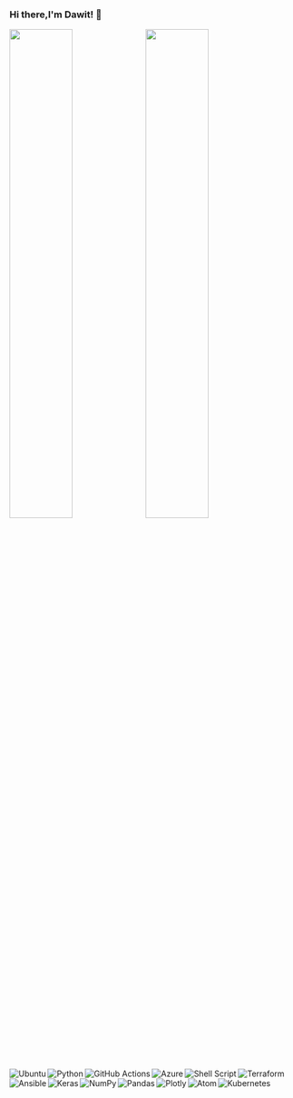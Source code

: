 ### Hi there,I'm Dawit! 👋

<img align="left"  width="47%" src="https://github-readme-stats.vercel.app/api?username=dawitanelay&show_icons=true&theme=radical" />
<img align="left"  width="47%" src="https://github-readme-stats.vercel.app/api/top-langs/?username=dawitanelay&hide=jupyter%20notebook&layout=compact&langs_count=10&theme=tokyonight" />


<img align="left" alt="Ubuntu"  src="https://img.shields.io/badge/Ubuntu-E95420?style=for-the-badge&logo=ubuntu&logoColor=white" />
<img align="left" alt="Python"  src="https://img.shields.io/badge/python-3670A0?style=for-the-badge&logo=python&logoColor=ffdd54" />
<img  alt="Terraform"  src="https://img.shields.io/badge/terraform-%235835CC.svg?style=for-the-badge&logo=terraform&logoColor=white" />
<img align="left" alt="GitHub Actions"  src="https://img.shields.io/badge/github%20actions-%232671E5.svg?style=for-the-badge&logo=githubactions&logoColor=white" />

<img align="left" alt="Azure"  src="https://img.shields.io/badge/azure-%230072C6.svg?style=for-the-badge&logo=microsoftazure&logoColor=white" />
<img align="left" alt="Shell Script"  src="https://img.shields.io/badge/shell_script-%23121011.svg?style=for-the-badge&logo=gnu-bash&logoColor=white" />
<img align="left" alt="Ansible"  src="https://img.shields.io/badge/ansible-%231A1918.svg?style=for-the-badge&logo=ansible&logoColor=white" />
<img  alt="Kubernetes"  src="https://img.shields.io/badge/kubernetes-%23326ce5.svg?style=for-the-badge&logo=kubernetes&logoColor=white" />
<img align="left" alt="Keras"  src="https://img.shields.io/badge/Keras-%23D00000.svg?style=for-the-badge&logo=Keras&logoColor=white" />
<img  align="left" alt="NumPy"  src="https://img.shields.io/badge/numpy-%23013243.svg?style=for-the-badge&logo=numpy&logoColor=white" />
<img  align="left" alt="Pandas"  src="https://img.shields.io/badge/pandas-%23150458.svg?style=for-the-badge&logo=pandas&logoColor=white" />
<img  align="left" alt="Plotly"  src="https://img.shields.io/badge/Plotly-%233F4F75.svg?style=for-the-badge&logo=plotly&logoColor=white" />
<img  align="left" alt="Atom"  src="https://img.shields.io/badge/Atom-%2366595C.svg?style=for-the-badge&logo=atom&logoColor=white" />
